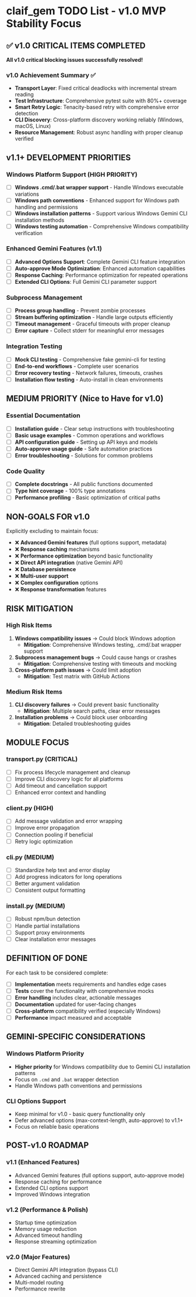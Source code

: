 # claif_gem TODO List - v1.0 MVP Stability Focus

## ✅ v1.0 CRITICAL ITEMS COMPLETED

**All v1.0 critical blocking issues successfully resolved!**

### v1.0 Achievement Summary ✅
- **Transport Layer**: Fixed critical deadlocks with incremental stream reading
- **Test Infrastructure**: Comprehensive pytest suite with 80%+ coverage
- **Smart Retry Logic**: Tenacity-based retry with comprehensive error detection
- **CLI Discovery**: Cross-platform discovery working reliably (Windows, macOS, Linux)
- **Resource Management**: Robust async handling with proper cleanup verified

## v1.1+ DEVELOPMENT PRIORITIES

### Windows Platform Support (HIGH PRIORITY)
- [ ] **Windows .cmd/.bat wrapper support** - Handle Windows executable variations
- [ ] **Windows path conventions** - Enhanced support for Windows path handling and permissions
- [ ] **Windows installation patterns** - Support various Windows Gemini CLI installation methods
- [ ] **Windows testing automation** - Comprehensive Windows compatibility verification

### Enhanced Gemini Features (v1.1)
- [ ] **Advanced Options Support**: Complete Gemini CLI feature integration
- [ ] **Auto-approve Mode Optimization**: Enhanced automation capabilities
- [ ] **Response Caching**: Performance optimization for repeated operations
- [ ] **Extended CLI Options**: Full Gemini CLI parameter support

### Subprocess Management
- [ ] **Process group handling** - Prevent zombie processes
- [ ] **Stream buffering optimization** - Handle large outputs efficiently
- [ ] **Timeout management** - Graceful timeouts with proper cleanup
- [ ] **Error capture** - Collect stderr for meaningful error messages

### Integration Testing
- [ ] **Mock CLI testing** - Comprehensive fake gemini-cli for testing
- [ ] **End-to-end workflows** - Complete user scenarios
- [ ] **Error recovery testing** - Network failures, timeouts, crashes
- [ ] **Installation flow testing** - Auto-install in clean environments

## MEDIUM PRIORITY (Nice to Have for v1.0)

### Essential Documentation
- [ ] **Installation guide** - Clear setup instructions with troubleshooting
- [ ] **Basic usage examples** - Common operations and workflows
- [ ] **API configuration guide** - Setting up API keys and models
- [ ] **Auto-approve usage guide** - Safe automation practices
- [ ] **Error troubleshooting** - Solutions for common problems

### Code Quality
- [ ] **Complete docstrings** - All public functions documented
- [ ] **Type hint coverage** - 100% type annotations
- [ ] **Performance profiling** - Basic optimization of critical paths

## NON-GOALS FOR v1.0

Explicitly excluding to maintain focus:

- ❌ **Advanced Gemini features** (full options support, metadata)
- ❌ **Response caching** mechanisms
- ❌ **Performance optimization** beyond basic functionality
- ❌ **Direct API integration** (native Gemini API)
- ❌ **Database persistence**
- ❌ **Multi-user support**
- ❌ **Complex configuration** options
- ❌ **Response transformation** features

## RISK MITIGATION

### High Risk Items
1. **Windows compatibility issues** → Could block Windows adoption
   - **Mitigation**: Comprehensive Windows testing, .cmd/.bat wrapper support
2. **Subprocess management bugs** → Could cause hangs or crashes
   - **Mitigation**: Comprehensive testing with timeouts and mocking
3. **Cross-platform path issues** → Could limit adoption
   - **Mitigation**: Test matrix with GitHub Actions

### Medium Risk Items
1. **CLI discovery failures** → Could prevent basic functionality
   - **Mitigation**: Multiple search paths, clear error messages
2. **Installation problems** → Could block user onboarding
   - **Mitigation**: Detailed troubleshooting guides

## MODULE FOCUS

### transport.py (CRITICAL)
- [ ] Fix process lifecycle management and cleanup
- [ ] Improve CLI discovery logic for all platforms
- [ ] Add timeout and cancellation support
- [ ] Enhanced error context and handling

### client.py (HIGH)
- [ ] Add message validation and error wrapping
- [ ] Improve error propagation
- [ ] Connection pooling if beneficial
- [ ] Retry logic optimization

### cli.py (MEDIUM)
- [ ] Standardize help text and error display
- [ ] Add progress indicators for long operations
- [ ] Better argument validation
- [ ] Consistent output formatting

### install.py (MEDIUM)
- [ ] Robust npm/bun detection
- [ ] Handle partial installations
- [ ] Support proxy environments
- [ ] Clear installation error messages

## DEFINITION OF DONE

For each task to be considered complete:

- [ ] **Implementation** meets requirements and handles edge cases
- [ ] **Tests** cover the functionality with comprehensive mocks
- [ ] **Error handling** includes clear, actionable messages
- [ ] **Documentation** updated for user-facing changes
- [ ] **Cross-platform** compatibility verified (especially Windows)
- [ ] **Performance** impact measured and acceptable

## GEMINI-SPECIFIC CONSIDERATIONS

### Windows Platform Priority
- **Higher priority** for Windows compatibility due to Gemini CLI installation patterns
- Focus on `.cmd` and `.bat` wrapper detection
- Handle Windows path conventions and permissions

### CLI Options Support
- Keep minimal for v1.0 - basic query functionality only
- Defer advanced options (max-context-length, auto-approve) to v1.1+
- Focus on reliable basic operations

## POST-v1.0 ROADMAP

### v1.1 (Enhanced Features)
- Advanced Gemini features (full options support, auto-approve mode)
- Response caching for performance
- Extended CLI options support
- Improved Windows integration

### v1.2 (Performance & Polish)
- Startup time optimization
- Memory usage reduction
- Advanced timeout handling
- Response streaming optimization

### v2.0 (Major Features)
- Direct Gemini API integration (bypass CLI)
- Advanced caching and persistence
- Multi-model routing
- Performance rewrite
